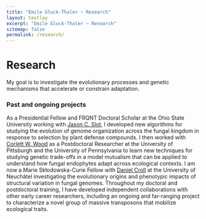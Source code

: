 ```yaml
---
title: "Emile Gluck-Thaler ~ Research"
layout: textlay
excerpt: "Emile Gluck-Thaler ~ Research"
sitemap: false
permalink: /research/
---
```


# Research

My goal is to investigate the evolutionary processes and genetic mechanisms that accelerate or constrain adaptation. 

### Past and ongoing projects

As a Presidential Fellow and FRQNT Doctoral Scholar at the Ohio State University working with [Jason C. Slot](https://u.osu.edu/slot.1/), I developed new algorithms for studying the evolution of genome organization across the fungal kingdom in response to selection by plant defense compounds. I then worked with [Corlett W. Wood](https://www.the-wood-lab.net/) as a Postdoctoral Researcher at the University of Pittsburgh and the University of Pennsylvania to learn new techniques for studying genetic trade-offs in a model mutualism that can be applied to understand how fungal endophytes adapt across ecological contexts. I am now a Marie Skłodowska-Curie Fellow with [Daniel Croll](http://www.pathogen-genomics.org/) at the University of Neuchâtel investigating the evolutionary origins and phenotypic impacts of structural variation in fungal genomes. Throughout my doctoral and postdoctoral training, I have  developed  independent collaborations with other early career researchers, including an ongoing and far-ranging project to characterize a novel group of massive transposons that mobilize ecological traits. 
